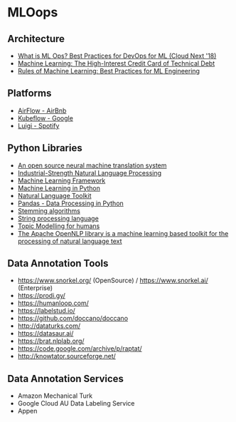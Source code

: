 MLOops
=====

Architecture
------------

- [What is ML Ops? Best Practices for DevOps for ML (Cloud Next '18)](https://www.youtube.com/watch?v=_jnhXzY1HCw)
- [Machine Learning: The High-Interest Credit Card of Technical Debt](https://static.googleusercontent.com/media/research.google.com/en//pubs/archive/43146.pdf)
- [Rules of Machine Learning: Best Practices for ML Engineering](https://developers.google.com/machine-learning/guides/rules-of-ml)

Platforms
---------

- [AirFlow - AirBnb](https://airflow.apache.org/)
- [Kubeflow - Google](https://www.kubeflow.org/)
- [Luigi - Spotify](https://github.com/spotify/luigi)

Python Libraries
----------------

- [An open source neural machine translation system](https://opennmt.net/)
- [Industrial-Strength Natural Language Processing](https://spacy.io/)
- [Machine Learning Framework](https://pytorch.org/)
- [Machine Learning in Python](https://scikit-learn.org/)
- [Natural Language Toolkit](https://www.nltk.org/)
- [Pandas - Data Processing in Python](https://pandas.pydata.org/)
- [Stemming algorithms](https://pypi.org/project/PyStemmer/1.0.1/)
- [String processing language](https://snowballstem.org/)
- [Topic Modelling for humans](https://radimrehurek.com/gensim/index.html)
- [The Apache OpenNLP library is a machine learning based toolkit for the processing of natural language text](https://opennlp.apache.org/)

Data Annotation Tools
---------------------

- https://www.snorkel.org/ (OpenSource) / https://www.snorkel.ai/ (Enterprise)
- https://prodi.gy/
- https://humanloop.com/
- https://labelstud.io/
- https://github.com/doccano/doccano
- http://dataturks.com/
- https://datasaur.ai/
- https://brat.nlplab.org/
- https://code.google.com/archive/p/raptat/
- http://knowtator.sourceforge.net/

Data Annotation Services
------------------------

- Amazon Mechanical Turk
- Google Cloud AU Data Labeling Service
- Appen
